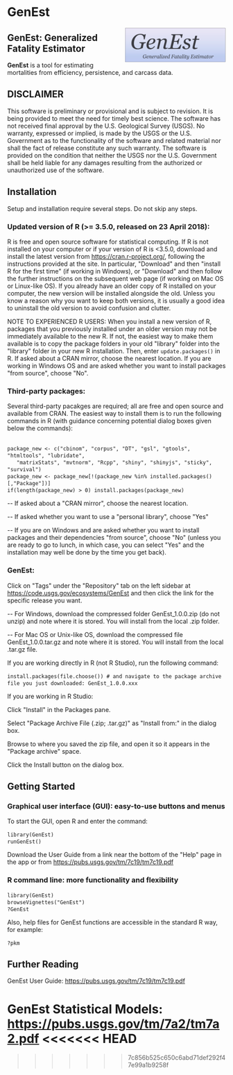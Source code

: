 # GenEst
<img src = 'inst/app/www/GenEst.png' height = '80' align="right" />

## GenEst: Generalized Fatality Estimator    

**GenEst** is a tool for estimating mortalities from efficiency, persistence,
and carcass data.

## DISCLAIMER

This software is preliminary or provisional and is subject to revision. It is being provided to meet the need for timely best science. The software has not received final approval by the U.S. Geological Survey (USGS). No warranty, expressed or implied, is made by the USGS or the U.S. Government as to the functionality of the software and related material nor shall the fact of release constitute any such warranty. The software is provided on the condition that neither the USGS nor the U.S. Government shall be held liable for any damages resulting from the authorized or unauthorized use of the software.

## Installation
Setup and installation require several steps. Do not skip any steps.

### Updated version of R (>= 3.5.0, released on 23 April 2018):
R is free and open source software for statistical computing. If R is not installed on your computer or if your version of R is <3.5.0, download and install the latest version from https://cran.r-project.org/, following the instructions provided at the site. In particular, "Download" and then "install R for the first time" (if working in Windows), or "Download" and then follow the further instructions on the subsequent web page (if working on Mac OS or Linux-like OS). If you already have an older copy of R installed on your computer, the new version will be installed alongside the old. Unless you know a reason why you want to keep both versions, it is usually a good idea to uninstall the old version to avoid confusion and clutter. 

NOTE TO EXPERIENCED R USERS: When you install a new version of R, packages that you previously installed under an older version may not be immediately available to the new R. If not, the easiest way to make them available is to copy the package folders in your old "library" folder into the "library" folder in your new R installation. Then, enter `update.packages()` in R. If asked about a CRAN mirror, choose the nearest location. If you are working in Windows OS and are asked whether you want to install packages "from source", choose "No".


### Third-party packages: 
Several third-party pacakges are required; all are free and open source and available from CRAN. The easiest way to install them is to run the following commands in R (with guidance concerning potential dialog boxes given below the commands):

```

package_new <- c("cbinom", "corpus", "DT", "gsl", "gtools", "htmltools", "lubridate", 
   "matrixStats", "mvtnorm", "Rcpp", "shiny", "shinyjs", "sticky", "survival")
package_new <- package_new[!(package_new %in% installed.packages()[,"Package"])] 
if(length(package_new) > 0) install.packages(package_new)
```
-- If asked about a "CRAN mirror", choose the nearest location.

-- If asked whether you want to use a "personal library", choose "Yes"

-- If you are on Windows and are asked whether you want to install packages and their dependencies "from source", choose "No" (unless you are ready to go to lunch, in which case, you can select "Yes" and the installation may well be done by the time you get back).

### GenEst: 
Click on "Tags" under the "Repository" tab on the left sidebar at https://code.usgs.gov/ecosystems/GenEst and then click the link for the specific release you want. 

-- For Windows, download the compressed folder GenEst_1.0.0.zip (do not unzip) and note where it is stored. You will install from the local .zip folder. 

-- For Mac OS or Unix-like OS, download the compressed file GenEst_1.0.0.tar.gz and note where it is stored. You will install from the local .tar.gz file. 

If you are working directly in R (not R Studio), run the following command:
```
install.packages(file.choose()) # and navigate to the package archive file you just downloaded: GenEst_1.0.0.xxx
```

If you are working in R Studio:

Click "Install" in the Packages pane.

Select "Package Archive File (.zip; .tar.gz)" as "Install from:" in the dialog box.

Browse to where you saved the zip file, and open it so it appears in the "Package archive" space.

Click the Install button on the dialog box.

## Getting Started
### Graphical user interface (GUI): easy-to-use buttons and menus

To start the GUI, open R and enter the command:
```
library(GenEst)
runGenEst()
```

Download the User Guide from a link near the bottom of the "Help" page in the app or from https://pubs.usgs.gov/tm/7c19/tm7c19.pdf

### R command line: more functionality and flexibility
```
library(GenEst)
browseVignettes("GenEst")
?GenEst
```
Also, help files for GenEst functions are accessible in the standard R way, for example:
```
?pkm
```
## Further Reading
GenEst User Guide: https://pubs.usgs.gov/tm/7c19/tm7c19.pdf

GenEst Statistical Models: https://pubs.usgs.gov/tm/7a2/tm7a2.pdf
<<<<<<< HEAD
=======

>>>>>>> 7c856b525c650c6abd71def292f47e99a1b9258f
